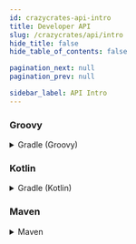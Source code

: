 ```yaml
---
id: crazycrates-api-intro
title: Developer API
slug: /crazycrates/api/intro
hide_title: false
hide_table_of_contents: false

pagination_next: null
pagination_prev: null

sidebar_label: API Intro
---
```

### Groovy
<details>
 <summary>
   Gradle (Groovy)
 </summary>

```gradle
repositories {
    maven {
        url = "https://repo.crazycrew.us/releases"
    }
}
```

```gradle
dependencies {
    compileOnly "us.crazycrew.crazycrates:api:0.3"
}
```
</details>

### Kotlin
<details>
 <summary>
   Gradle (Kotlin)
 </summary>

```gradle
repositories {
    maven("https://repo.crazycrew.us/releases")
}
```

```gradle
dependencies {
    compileOnly("us.crazycrew.crazycrates:api:0.3")
}
```
</details>

### Maven
<details>
 <summary>
   Maven
 </summary>

```xml
<repository>
  <id>crazycrew-releases</id>
  <url>https://repo.crazycrew.us/releases</url>
</repository>
```

```xml
<dependency>
  <groupId>us.crazycrew.crazycrates</groupId>
  <artifactId>api</artifactId>
  <version>0.3</version>
  <scope>provided</scope>
 </dependency>
```
</details>
